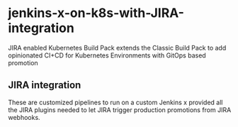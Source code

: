 # jenkins-x-on-k8s-with-JIRA-integration
JIRA enabled Kubernetes Build Pack extends the Classic Build Pack to add opinionated CI+CD for Kubernetes Environments with GitOps based promotion

## JIRA integration
These are customized pipelines to run on a custom Jenkins x provided all the JIRA plugins needed to let JIRA trigger production promotions from JIRA webhooks.
